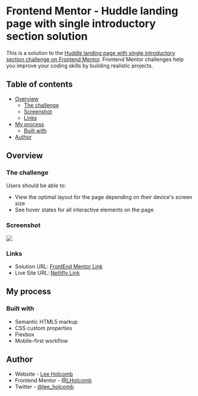 # Frontend Mentor - Huddle landing page with single introductory section solution

This is a solution to the [Huddle landing page with single introductory section challenge on Frontend Mentor](https://www.frontendmentor.io/challenges/huddle-landing-page-with-a-single-introductory-section-B_2Wvxgi0). Frontend Mentor challenges help you improve your coding skills by building realistic projects. 

## Table of contents

- [Overview](#overview)
  - [The challenge](#the-challenge)
  - [Screenshot](#screenshot)
  - [Links](#links)
- [My process](#my-process)
  - [Built with](#built-with)
- [Author](#author)

## Overview

### The challenge

Users should be able to:

- View the optimal layout for the page depending on their device's screen size
- See hover states for all interactive elements on the page

### Screenshot

![](.images/screenshot.jpg)

### Links

- Solution URL: [FrontEnd Mentor Link](https://www.frontendmentor.io/solutions/huddle-landing-page-with-a-single-introductory-section-QPJ_Wdovv)
- Live Site URL: [Netlifly Link](https://leeholcomb-huddle-landing-page.netlify.app/)

## My process

### Built with

- Semantic HTML5 markup
- CSS custom properties
- Flexbox
- Mobile-first workflow


## Author

- Website - [Lee Holcomb](https://linktr.ee/lholcomb)
- Frontend Mentor - [@LHolcomb](https://www.frontendmentor.io/profile/lholcomb)
- Twitter - [@lee_holcomb](https://twitter.com/lee_holcomb)

